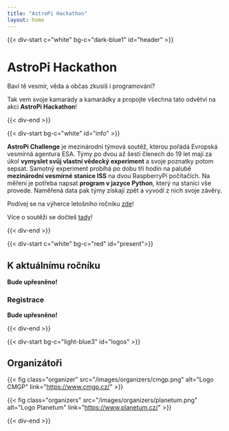 ```yaml
---
title: "AstroPi Hackathon"
layout: home
---
```

{{< div-start c="white" bg-c="dark-blue1" id="header" >}}

# AstroPi Hackathon


Baví tě vesmír, věda a občas zkusíš i programování?


Tak vem svoje kamarády a kamarádky a propojte všechna tato odvětví na akci **AstroPi Hackathon**!

{{< div-end >}}

{{< div-start bg-c="white" id="info" >}}

**AstroPi Challenge** je mezinárodní týmová soutěž, kterou pořádá Evropská vesmírná agentura ESA. Týmy po dvou až šesti členech do 19 let mají za úkol **vymyslet svůj vlastní vědecký experiment** a svoje poznatky potom sepsat. Samotný experiment probíhá po dobu tří hodin na palubě **mezinárodní vesmírné stanice ISS** na dvou RaspberryPi počítačích. Na měření je potřeba napsat **program v jazyce Python**, který na stanici vše provede. Naměřená data pak týmy získají zpět a vyvodí z nich svoje závěry.


Podívej se na výherce letošního ročníku [zde](https://www.esa.int/Education/AstroPI/Astro_Pi_Mission_Space_Lab_2021_22_The_Winners)!



Více o soutěži se dočteš [tady](https://astro-pi.org/mission-space-lab/)!

{{< div-end >}}

{{< div-start c="white" bg-c="red" id="present">}}

## K aktuálnímu ročníku


**Bude upřesněno!**


### Registrace


**Bude upřesněno!**

{{< div-end >}}

{{< div-start bg-c="light-blue3" id="logos" >}}

## Organizátoři

{{< fig class="organizer" src="/images/organizers/cmgp.png" alt="Logo CMGP" link="https://www.cmgp.cz/" >}}

{{< fig class="organizers" src="/images/organizers/planetum.png" alt="Logo Planetum" link="https://www.planetum.cz/" >}}

{{< div-end >}}